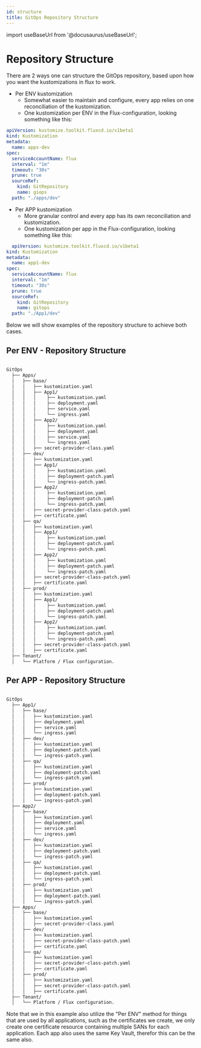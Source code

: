 ```yaml
---
id: structure
title: GitOps Repository Structure
---
```


import useBaseUrl from '@docusaurus/useBaseUrl';

# Repository Structure

There are 2 ways one can structure the GitOps repository, based upon how you want the kustomizations in flux to work.

- Per ENV kustomization
  - Somewhat easier to maintain and configure, every app relies on one reconciliation of the kustomization.
  - One kustomization per ENV in the Flux-configuration, looking something like this:


```yaml
apiVersion: kustomize.toolkit.fluxcd.io/v1beta1
kind: Kustomization
metadata:
  name: apps-dev
spec:
  serviceAccountName: flux
  interval: "1m"
  timeout: "30s"
  prune: true
  sourceRef:
    kind: GitRepository
    name: giops
  path: "./apps/dev"

```

- Per APP kustomization
  - More granular control and every app has its own reconciliation and kustomization.
  - One kustomization per app in the Flux-configuration, looking something like this:


```yaml
  apiVersion: kustomize.toolkit.fluxcd.io/v1beta1
kind: Kustomization
metadata:
  name: app1-dev
spec:
  serviceAccountName: flux
  interval: "1m"
  timeout: "30s"
  prune: true
  sourceRef:
    kind: GitRepository
    name: gitops
  path: "./App1/dev"
```

Below we will show examples of the repository structure to achieve both cases.

## Per ENV - Repository Structure

```bash

GitOps
  ├── Apps/
  │   ├── base/
  │   │   ├── kustomization.yaml
  │   │   ├── App1/
  │   │   │    ├── kustomization.yaml
  │   │   │    ├── deployment.yaml
  │   │   │    ├── service.yaml
  │   │   │    └── ingress.yaml
  │   │   ├── App2/
  │   │   │    ├── kustomization.yaml
  │   │   │    ├── deployment.yaml
  │   │   │    ├── service.yaml
  │   │   │    └── ingress.yaml
  │   │   ├── secret-provider-class.yaml
  │   ├── dev/
  │   │   ├── kustomization.yaml
  │   │   ├── App1/
  │   │   │    ├── kustomization.yaml
  │   │   │    ├── deployment-patch.yaml
  │   │   │    └── ingress-patch.yaml
  │   │   ├── App2/
  │   │   │    ├── kustomization.yaml
  │   │   │    ├── deployment-patch.yaml
  │   │   │    └── ingress-patch.yaml
  │   │   ├── secret-provider-class-patch.yaml
  │   │   ├── certificate.yaml
  │   ├── qa/
  │   │   ├── kustomization.yaml
  │   │   ├── App1/
  │   │   │    ├── kustomization.yaml
  │   │   │    ├── deployment-patch.yaml
  │   │   │    └── ingress-patch.yaml
  │   │   ├── App2/
  │   │   │    ├── kustomization.yaml
  │   │   │    ├── deployment-patch.yaml
  │   │   │    └── ingress-patch.yaml
  │   │   ├── secret-provider-class-patch.yaml
  │   │   ├── certificate.yaml
  │   ├── prod/
  │   │   ├── kustomization.yaml
  │   │   ├── App1/
  │   │   │    ├── kustomization.yaml
  │   │   │    ├── deployment-patch.yaml
  │   │   │    └── ingress-patch.yaml
  │   │   ├── App2/
  │   │   │    ├── kustomization.yaml
  │   │   │    ├── deployment-patch.yaml
  │   │   │    └── ingress-patch.yaml
  │   │   ├── secret-provider-class-patch.yaml
  │   │   ├── certificate.yaml
  ├── Tenant/
  │   └── Platform / Flux configuration.
```


## Per APP - Repository Structure

```bash

GitOps
  ├── App1/
  │   ├── base/
  │   │   ├── kustomization.yaml
  │   │   ├── deployment.yaml
  │   │   ├── service.yaml
  │   │   └── ingress.yaml
  │   ├── dev/
  │   │   ├── kustomization.yaml
  │   │   ├── deployment-patch.yaml
  │   │   └── ingress-patch.yaml
  │   ├── qa/
  │   │   ├── kustomization.yaml
  │   │   ├── deployment-patch.yaml
  │   │   └── ingress-patch.yaml
  │   ├── prod/
  │   │   ├── kustomization.yaml
  │   │   ├── deployment-patch.yaml
  │   │   └── ingress-patch.yaml
  ├── App2/
  │   ├── base/
  │   │   ├── kustomization.yaml
  │   │   ├── deployment.yaml
  │   │   ├── service.yaml
  │   │   └── ingress.yaml
  │   ├── dev/
  │   │   ├── kustomization.yaml
  │   │   ├── deployment-patch.yaml
  │   │   └── ingress-patch.yaml
  │   ├── qa/
  │   │   ├── kustomization.yaml
  │   │   ├── deployment-patch.yaml
  │   │   └── ingress-patch.yaml
  │   ├── prod/
  │   │   ├── kustomization.yaml
  │   │   ├── deployment-patch.yaml
  │   │   └── ingress-patch.yaml
  ├── Apps/
  │   ├── base/
  │   │   ├── kustomization.yaml
  │   │   ├── secret-provider-class.yaml
  │   ├── dev/
  │   │   ├── kustomization.yaml
  │   │   ├── secret-provider-class-patch.yaml
  │   │   ├── certificate.yaml
  │   ├── qa/
  │   │   ├── kustomization.yaml
  │   │   ├── secret-provider-class-patch.yaml
  │   │   ├── certificate.yaml
  │   ├── prod/
  │   │   ├── kustomization.yaml
  │   │   ├── secret-provider-class-patch.yaml
  │   │   ├── certificate.yaml
  ├── Tenant/
  │   └── Platform / Flux configuration.
```

Note that we in this example also utilize the "Per ENV" method for things that are used by all applications, such as the certificates we create, we only create one certificate resource containing multiple SANs for each application. Each app also uses the same Key Vault, therefor this can be the same also.
